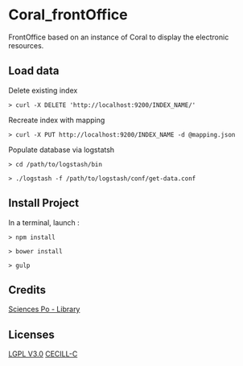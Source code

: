 # Coral_frontOffice
FrontOffice based on an instance of Coral to display the electronic resources.

## Load data
Delete existing index

`> curl -X DELETE 'http://localhost:9200/INDEX_NAME/'`

Recreate index with mapping

`> curl -X PUT http://localhost:9200/INDEX_NAME -d @mapping.json`

Populate database via logstatsh

`> cd /path/to/logstash/bin`

`> ./logstash -f /path/to/logstash/conf/get-data.conf`


## Install Project
In a terminal, launch :

`> npm install`

`> bower install`

`> gulp`


## Credits
[Sciences Po - Library](http://www.sciencespo.fr/bibliotheque/en)


## Licenses
[LGPL V3.0](http://www.gnu.org/licenses/lgpl.txt "LGPL V3.0")
[CECILL-C](http://www.cecill.info/licences/Licence_CeCILL-C_V1-fr.html "CECILL-C")
